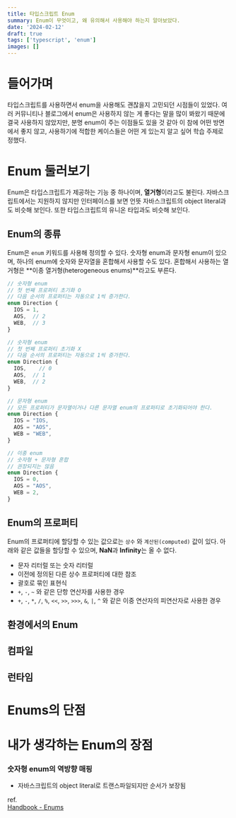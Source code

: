 ```yaml
---
title: 타입스크립트 Enum
summary: Enum이 무엇이고, 왜 유의해서 사용해야 하는지 알아보았다.
date: '2024-02-12'
draft: true
tags: ['typescript', 'enum']
images: []
---
```


# 들어가며

타입스크립트를 사용하면서 enum을 사용해도 괜찮을지 고민되던 시점들이 있었다. 여러 커뮤니티나 블로그에서 enum은 사용하지 않는 게 좋다는 말을 많이 봐왔기 때문에 결국 사용하지 않았지만, 분명 enum이 주는 이점들도 있을 것 같아 이 참에 어떤 방면에서 좋지 않고, 사용하기에 적합한 케이스들은 어떤 게 있는지 알고 싶어 학습 주제로 정했다.

# Enum 둘러보기

Enum은 타입스크립트가 제공하는 기능 중 하나이며, **열거형**이라고도 불린다. 자바스크립트에서는 지원하지 않지만 인터페이스를 보면 언뜻 자바스크립트의 object literal과도 비슷해 보인다. 또한 타입스크립트의 유니온 타입과도 비슷해 보인다.

## Enum의 종류

Enum은 `enum` 키워드를 사용해 정의할 수 있다. 숫자형 enum과 문자형 enum이 있으며, 하나의 enum에 숫자와 문자열을 혼합해서 사용할 수도 있다. 혼합해서 사용하는 열거형은 **이종 열거형(heterogeneous enums)**라고도 부른다.

```jsx
// 숫자형 enum
// 첫 번째 프로퍼티 초기화 O
// 다음 순서의 프로퍼티는 자동으로 1씩 증가한다.
enum Direction {
  IOS = 1,
  AOS,  // 2
  WEB,  // 3
}

// 숫자형 enum
// 첫 번째 프로퍼티 초기화 X
// 다음 순서의 프로퍼티는 자동으로 1씩 증가한다.
enum Direction {
  IOS,    // 0
  AOS,  // 1
  WEB,  // 2
}

// 문자형 enum
// 모든 프로퍼티가 문자열이거나 다른 문자열 enum의 프로퍼티로 초기화되어야 한다.
enum Direction {
  IOS = "IOS,
  AOS = "AOS",
  WEB = "WEB",
}

// 이종 enum
// 숫자형 + 문자형 혼합
// 권장되지는 않음
enum Direction {
  IOS = 0,
  AOS = "AOS",
  WEB = 2,
}
```

## Enum의 프로퍼티

Enum의 프로퍼티에 할당할 수 있는 값으로는 `상수` 와 `계산된(computed)` 값이 있다. 아래와 같은 값들을 할당할 수 있으며, **NaN**과 **Infinity**는 올 수 없다.

- 문자 리터럴 또는 숫자 리터럴
- 이전에 정의된 다른 상수 프로퍼티에 대한 참조
- 괄호로 묶인 표현식
- `+`, `-`, `~` 와 같은 단항 연산자를 사용한 경우
- `+`, `-`, `*`, `/`, `%`, `<<`, `>>`, `>>>`, `&`, `|`, `^` 와 같은 이중 연산자의 피연산자로 사용한 경우

## 환경에서의 Enum

## 컴파일

## 런타임

# Enums의 단점

# 내가 생각하는 Enum의 장점

### 숫자형 enum의 역방향 매핑

- 자바스크립트의 object literal로 트랜스파일되지만 순서가 보장됨

ref.  
[Handbook - Enums](https://www.typescriptlang.org/ko/docs/handbook/enums.html)
